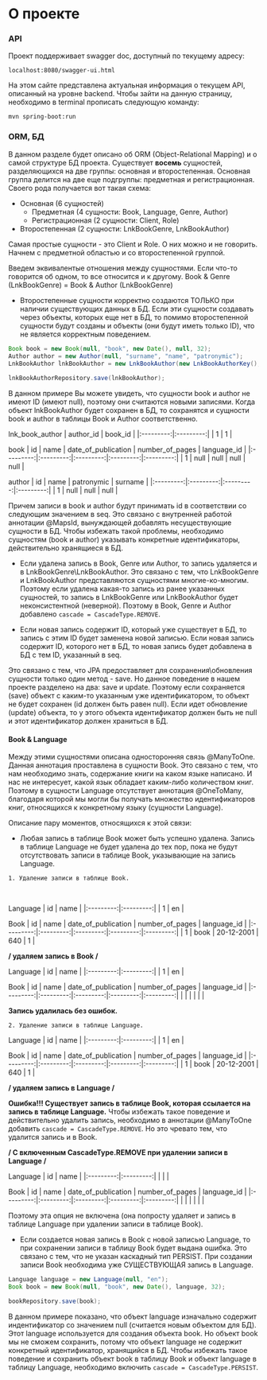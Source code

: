 # О проекте
### API

Проект поддерживает swagger doc, доступный по текущему адресу:

```
localhost:8080/swagger-ui.html
```

На этом сайте представлена актуальная информация о текущем API, описанный на уровне backend. Чтобы зайти на данную страницу, необходимо в terminal прописать следующую команду:

```
mvn spring-boot:run
```

### ORM, БД

В данном разделе будет описано об ORM (Object-Relational Mapping) и о самой структуре БД проекта. Существует **восемь** сущностей, разделяющихся на две группы: основная и второстепенная. Основная группа делится на две еще подгруппы: предметная и регистрационная. Своего рода получается вот такая схема:
 - Основная (6 сущностей)
    - Предметная (4 сущности: Book, Language, Genre, Author)
    - Регистрационная (2 сущности: Client, Role)
 - Второстепенная (2 сущности: LnkBookGenre, LnkBookAuthor)

Самая простые сущности - это Client и Role. О них можно и не говорить. Начнем с предметной областью и со второстепенной группой. 

Введем эквивалентые отношения между сущностями. Если что-то говорится об одном, то все относится и к другому. 
Book & Genre (LnkBookGenre) = Book & Author (LnkBookGenre)


- Второстепенные сущности корректно создаются ТОЛЬКО при наличии существующих данных в БД. Если эти сущности создавать через объекты, которых еще нет в БД, то помимо второстепенной сущности будут созданы и объекты (они будут иметь только ID), что не является корректным поведением.

```java
Book book = new Book(null, "book", new Date(), null, 32);
Author author = new Author(null, "surname", "name", "patronymic");
LnkBookAuthor lnkBookAuthor = new LnkBookAuthor(new LnkBookAuthorKey(), book, author);
        
lnkBookAuthorRepository.save(lnkBookAuthor);
```

В данном примере Вы можете увидеть, что сущности book и author не имеют ID (имеют null), поэтому они считаются новыми записями. Когда объект lnkBookAuthor будет сохранен в БД, то сохранятся и сущности book и author в таблицы Book и Author соответственно. 

lnk_book_author
| author_id | book_id | 
|:---------:|:---------:|
| 1 | 1 |

book
| id | name | date_of_publication | number_of_pages | language_id |
|:---------:|:---------:|:---------:|:---------:|:---------:|
| 1 | null | null | null | null |

author
| id | name | patronymic | surname |
|:---------:|:---------:|:---------:|:---------:|
| 1 | null | null | null |

Причем записи в book и author будут принимать id в соответствии со следующим значением в seq. Это связано с внутренней работой аннотации @MapsId, вынуждающей добавлять несуществующие сущности в БД. Чтобы избежать такой проблемы, необходимо сущностям (book и author) указывать конкретные идентификаторы, действительно хранящиеся в БД. 

- Если удалена запись в Book, Genre или Author, то запись удаляется и в LnkBookGenre\LnkBookAuthor. Это связано с тем, что LnkBookGenre и LnkBookAuthor представляются сущностями многие-ко-многим. Поэтому если удалена какая-то запись из ранее указанных сущностей, то запись в LnkBookGenre или LnkBookAuthor будет неконсистентной (неверной). Поэтому в Book, Genre и Author добавлено ``` cascade = CascadeType.REMOVE ```.


- Если новая запись содержит ID, который уже существует в БД, то запись с этим ID будет заменена новой записью. Если новая запись содержит ID, которого нет в БД, то новая запись будет добавлена в БД с тем ID, указанный в seq.

Это связано с тем, что JPA предоставляет для сохранения\обновления сущности только один метод - save. Но данное поведение в нашем проекте разделено на два: save и update. Поэтому если сохраняется (save) объект с каким-то указанным уже идентификатором, то объект не будет сохранен (id должен быть равен null). Если идет обновление (update) объекта, то у этого объекта идентификатор должен быть не null и этот идентификатор должен храниться в БД.

#### Book & Language
Между этими сущностями описана односторонняя связь @ManyToOne. Данная аннотация проставлена в сущности Book. Это связано с тем, что нам необходимо знать, содержание книги на каком языке написано. И нас не интересует, какой язык обладает каким-либо количеством книг. Поэтому в сущности Language отсутствует аннотация @OneToMany, благодаря которой мы могли бы получать множество идентификаторов книг, относящихся к конкретному языку (сущности Language). 

Описание пару моментов, относящихся к этой связи:
- Любая запись в таблице Book может быть успешно удалена. Запись в таблице Language не будет удалена до тех пор, пока не будут отсутствовать записи в таблице Book, указывающие на запись Language.
 
```
1. Удаление записи в таблице Book.
```
<br/>

Language
| id | name | 
|:---------:|:---------:|
| 1 | en |

Book
| id | name | date_of_publication | number_of_pages | language_id |
|:---------:|:---------:|:---------:|:---------:|:---------:|
| 1 | book | 20-12-2001 | 640 | 1 |

**/ удаляем запись в Book /**

Language
| id | name | 
|:---------:|:---------:|
| 1 | en |

Book
| id | name | date_of_publication | number_of_pages | language_id |
|:---------:|:---------:|:---------:|:---------:|:---------:|
|  |  |  |  |  |

**Запись удалилась без ошибок.**

```
2. Удаление записи в таблице Language.
```

Language
| id | name | 
|:---------:|:---------:|
| 1 | en |

Book
| id | name | date_of_publication | number_of_pages | language_id |
|:---------:|:---------:|:---------:|:---------:|:---------:|
| 1 | book | 20-12-2001 | 640 | 1 |



**/ удаляем запись в Language /**

**Ошибка!!! Существует запись в таблице Book, которая ссылается на запись в таблице Language.**
Чтобы избежать такое поведение и действительно удалить запись, необходимо в аннотации @ManyToOne добавить ``` cascade = CascadeType.REMOVE ```.
Но это чревато тем, что удалится запись и в Book.

**/ С включенным CascadeType.REMOVE при удалении записи в Language /**

Language
| id | name | 
|:---------:|:---------:|
|  |  |

Book
| id | name | date_of_publication | number_of_pages | language_id |
|:---------:|:---------:|:---------:|:---------:|:---------:|
|  |  |  |  |  |

Поэтому эта опция не включена (она попросту удаляет и запись в таблице Language при удалении записи в таблице Book).

- Если создается новая запись в Book с новой записью Language, то при сохранении записи в таблицу Book будет выдана ошибка. Это связано с тем, что не указан каскадный тип PERSIST. При создании записи Book необходима уже СУЩЕСТВУЮЩАЯ запись в Language.

```java
Language language = new Language(null, "en");
Book book = new Book(null, "book", new Date(), language, 32);

bookRepository.save(book);
```

В данном примере показано, что объект language изначально содержит индентификатор со значением null (считается новым объектом для БД). Этот language используется для создания объекта book. Но объект book мы не сможем сохранить, потому что объект language не содержит конкретный идентификатор, хранящийся в БД. Чтобы избежать такое поведение и сохранить объект book в таблицу Book и объект language в таблицу Language, необходимо включить ``` cascade = CascadeType.PERSIST ```.

